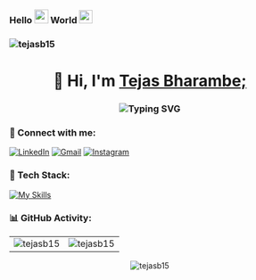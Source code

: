 ### Hello  <img src="https://media.giphy.com/media/hvRJCLFzcasrR4ia7z/giphy.gif" width="25"> World <img src="https://github.com/TheDudeThatCode/TheDudeThatCode/blob/master/Assets/Earth.gif" width="24"> 
### <img src="https://komarev.com/ghpvc/?username=tejasb15&label=Profile%20views&color=0e75b6&style=flat" alt="tejasb15" />

<h1 align="center">👋 Hi, I'm <a href="www.linkedin.com/in/tejas-n-bharambe" target="_blank"> Tejas Bharambe; </a></h1>
<h3 align="center"><img src="https://readme-typing-svg.herokuapp.com?font=Fira+Code&pause=1000&color=F76407&random=false&width=435&lines=Full+Stack+Web+Developer+with+AWS+%3A);Front+End+Developer+%3A);Back+End+Developer+%3A)" alt="Typing SVG" /></h3>

<h3 align="left">📲 Connect with me:</h3>
<div align="left">
  <a href="https://www.linkedin.com/in/tejasb15/" target="blank"><img alt="LinkedIn" src="https://img.shields.io/badge/linkedin-%230077B5.svg?style=for-the-badge&logo=linkedin&logoColor=white"/></a>
  <a href="mailto:tejasbharambe1999@gmail.com" target="_blank"><img alt="Gmail" src="https://img.shields.io/badge/Gmail-D14836?style=for-the-badge&logo=gmail&logoColor=white"/></a>
   <a href="https://www.instagram.com/tejas_bharambe/" target="_blank"><img alt="Instagram" src="https://img.shields.io/badge/Instagram-E4405F?style=for-the-badge&logo=instagram&logoColor=white"/></a>
</div>

<h3 align="left">🚀 Tech Stack:</h3>
<div align="left">
 
[![My Skills](https://skillicons.dev/icons?i=html,css,bootstrap,js,jquery,python,django,flask,java,spring,c,mysql,mongodb,sqlite,aws,windows,linux,git,github,vscode,pycharm,eclipse,postman&perline=10)](https://github.com/tejasb15/)
</div>

<h3 align="left">📊 GitHub Activity:</h3>
<table>
  <tr>
    <td><img src="https://github-readme-stats.vercel.app/api?username=tejasb15&show_icons=true&theme=dark&locale=en" alt="tejasb15" /></td>
    <td><img src="https://github-readme-stats.vercel.app/api/top-langs?username=tejasb15&show_icons=true&theme=dark&locale=en&layout=compact" alt="tejasb15" /></td>
  </tr>
</table>

<div align="center">
<p><img align="center" src="https://github-readme-streak-stats.herokuapp.com/?user=tejasb15&theme=dark" alt="tejasb15" /></p>
  </div>
